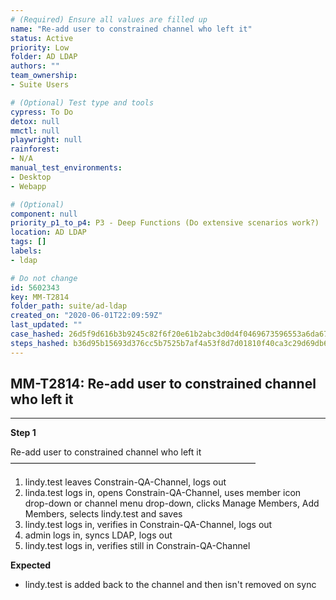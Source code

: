```yaml
---
# (Required) Ensure all values are filled up
name: "Re-add user to constrained channel who left it"
status: Active
priority: Low
folder: AD LDAP
authors: ""
team_ownership: 
- Suite Users

# (Optional) Test type and tools
cypress: To Do
detox: null
mmctl: null
playwright: null
rainforest: 
- N/A
manual_test_environments: 
- Desktop
- Webapp

# (Optional)
component: null
priority_p1_to_p4: P3 - Deep Functions (Do extensive scenarios work?)
location: AD LDAP
tags: []
labels: 
- ldap

# Do not change
id: 5602343
key: MM-T2814
folder_path: suite/ad-ldap
created_on: "2020-06-01T22:09:59Z"
last_updated: ""
case_hashed: 26d5f9d616b3b9245c82f6f20e61b2abc3d0d4f0469673596553a6da67e4d5aa52a637d4df04d3fc5c7fd918590db7c0
steps_hashed: b36d95b15693d376cc5b7525b7af4a53f8d7d01810f40ca3c29d69db6f8266996dc8239b383f748ab3fda2b7db9d07d6
---
```


## MM-T2814: Re-add user to constrained channel who left it

---

**Step 1**

Re-add user to constrained channel who left it\
————————————————————————————

1. lindy.test leaves Constrain-QA-Channel, logs out
2. linda.test logs in, opens Constrain-QA-Channel, uses member icon drop-down or channel menu drop-down, clicks Manage Members, Add Members, selects lindy.test and saves
3. lindy.test logs in, verifies in Constrain-QA-Channel, logs out
4. admin logs in, syncs LDAP, logs out
5. lindy.test logs in, verifies still in Constrain-QA-Channel

**Expected**

- lindy.test is added back to the channel and then isn't removed on sync
